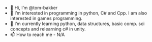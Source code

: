 - 👋 Hi, I’m @tom-bakker
- 👀 I’m interested in programming in python, C# and Cpp. I am also interested in games programming. 
- 🌱 I’m currently learning python, data structures, basic comp. sci concepts and relearning c# in unity. 
- 📫 How to reach me - N/A

<!---
tom-bakker/tom-bakker is a ✨ special ✨ repository because its `README.md` (this file) appears on your GitHub profile.
You can click the Preview link to take a look at your changes.
--->
